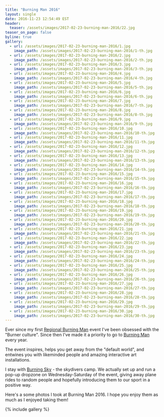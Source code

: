 ```yaml
---
title: "Burning Man 2016"
layout: single
date: 2016-11-23 12:54:49 EST
header:
  teaser: /assets/images/2017-02-23-burning-man-2016/22.jpg
teaser_on_page: false
byline: true
gallery:
  - url: /assets/images/2017-02-23-burning-man-2016/1.jpg
    image_path: /assets/images/2017-02-23-burning-man-2016/1-th.jpg
  - url: /assets/images/2017-02-23-burning-man-2016/2.jpg
    image_path: /assets/images/2017-02-23-burning-man-2016/2-th.jpg
  - url: /assets/images/2017-02-23-burning-man-2016/3.jpg
    image_path: /assets/images/2017-02-23-burning-man-2016/3-th.jpg
  - url: /assets/images/2017-02-23-burning-man-2016/4.jpg
    image_path: /assets/images/2017-02-23-burning-man-2016/4-th.jpg
  - url: /assets/images/2017-02-23-burning-man-2016/5.jpg
    image_path: /assets/images/2017-02-23-burning-man-2016/5-th.jpg
  - url: /assets/images/2017-02-23-burning-man-2016/6.jpg
    image_path: /assets/images/2017-02-23-burning-man-2016/6-th.jpg
  - url: /assets/images/2017-02-23-burning-man-2016/7.jpg
    image_path: /assets/images/2017-02-23-burning-man-2016/7-th.jpg
  - url: /assets/images/2017-02-23-burning-man-2016/8.jpg
    image_path: /assets/images/2017-02-23-burning-man-2016/8-th.jpg
  - url: /assets/images/2017-02-23-burning-man-2016/9.jpg
    image_path: /assets/images/2017-02-23-burning-man-2016/9-th.jpg
  - url: /assets/images/2017-02-23-burning-man-2016/10.jpg
    image_path: /assets/images/2017-02-23-burning-man-2016/10-th.jpg
  - url: /assets/images/2017-02-23-burning-man-2016/11.jpg
    image_path: /assets/images/2017-02-23-burning-man-2016/11-th.jpg
  - url: /assets/images/2017-02-23-burning-man-2016/12.jpg
    image_path: /assets/images/2017-02-23-burning-man-2016/12-th.jpg
  - url: /assets/images/2017-02-23-burning-man-2016/13.jpg
    image_path: /assets/images/2017-02-23-burning-man-2016/13-th.jpg
  - url: /assets/images/2017-02-23-burning-man-2016/14.jpg
    image_path: /assets/images/2017-02-23-burning-man-2016/14-th.jpg
  - url: /assets/images/2017-02-23-burning-man-2016/15.jpg
    image_path: /assets/images/2017-02-23-burning-man-2016/15-th.jpg
  - url: /assets/images/2017-02-23-burning-man-2016/16.jpg
    image_path: /assets/images/2017-02-23-burning-man-2016/16-th.jpg
  - url: /assets/images/2017-02-23-burning-man-2016/17.jpg
    image_path: /assets/images/2017-02-23-burning-man-2016/17-th.jpg
  - url: /assets/images/2017-02-23-burning-man-2016/18.jpg
    image_path: /assets/images/2017-02-23-burning-man-2016/18-th.jpg
  - url: /assets/images/2017-02-23-burning-man-2016/19.jpg
    image_path: /assets/images/2017-02-23-burning-man-2016/19-th.jpg
  - url: /assets/images/2017-02-23-burning-man-2016/20.jpg
    image_path: /assets/images/2017-02-23-burning-man-2016/20-th.jpg
  - url: /assets/images/2017-02-23-burning-man-2016/21.jpg
    image_path: /assets/images/2017-02-23-burning-man-2016/21-th.jpg
  - url: /assets/images/2017-02-23-burning-man-2016/22.jpg
    image_path: /assets/images/2017-02-23-burning-man-2016/22-th.jpg
  - url: /assets/images/2017-02-23-burning-man-2016/23.jpg
    image_path: /assets/images/2017-02-23-burning-man-2016/23-th.jpg
  - url: /assets/images/2017-02-23-burning-man-2016/24.jpg
    image_path: /assets/images/2017-02-23-burning-man-2016/24-th.jpg
  - url: /assets/images/2017-02-23-burning-man-2016/25.jpg
    image_path: /assets/images/2017-02-23-burning-man-2016/25-th.jpg
  - url: /assets/images/2017-02-23-burning-man-2016/26.jpg
    image_path: /assets/images/2017-02-23-burning-man-2016/26-th.jpg
  - url: /assets/images/2017-02-23-burning-man-2016/27.jpg
    image_path: /assets/images/2017-02-23-burning-man-2016/27-th.jpg
  - url: /assets/images/2017-02-23-burning-man-2016/28.jpg
    image_path: /assets/images/2017-02-23-burning-man-2016/28-th.jpg
  - url: /assets/images/2017-02-23-burning-man-2016/29.jpg
    image_path: /assets/images/2017-02-23-burning-man-2016/29-th.jpg
  - url: /assets/images/2017-02-23-burning-man-2016/30.jpg
    image_path: /assets/images/2017-02-23-burning-man-2016/30-th.jpg
---
```


Ever since my first [Regional Burning Man](http://sdyoutopia.com/) event I've been obsessed with the "Burner culture". Since then I've made it a priority to go to [Burning Man](http://burningman.org/) every year.

The event inspires, helps you get away from the "default world", and entwines you with likeminded people and amazing interactive art installations.

I stay with [Burning Sky](https://burningsky.org/) - the skydivers camp. We actually set up and run a pop-up dropzone on Wednesday-Saturday of the event, giving away plane rides to random people and hopefully introducing them to our sport in a positive way.

Here's a some photos I took at Burning Man 2016. I hope you enjoy them as much as I enjoyed taking them!

{% include gallery %}

